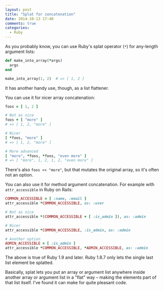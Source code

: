 ```yaml
---
layout: post
title: "Splat for concatenation"
date: 2014-10-13 17:40
comments: true
categories:
  - Ruby
---
```


As you probably know, you can use Ruby's splat operator (`*`) for any-length argument lists:

``` ruby
def make_into_array(*args)
  args
end

make_into_array(1, 2)  # => [ 1, 2 ]
```

It has another handy use, though, as a list flattener.

You can use it for nicer array concatenation:

``` ruby
foos = [ 1, 2 ]

# Not as nice
foos + [ "more" ]
# => [ 1, 2, "more" ]

# Nicer
[ *foos, "more" ]
# => [ 1, 2, "more" ]

# More advanced
[ "more", *foos, *foos, "even more" ]
# => [ "more", 1, 2, 1, 2, "even more" ]
```

There's also `foos << "more"`, but that mutates the original array, so it's often not an option.

You can also use it for method argument concatenation. For example with `attr_accessible` in Ruby on Rails:

``` ruby
COMMON_ACCESSIBLE = [ :name, :email ]
attr_accessible *COMMON_ACCESSIBLE, as: :user

# Not as nice
attr_accessible *(COMMON_ACCESSIBLE + [ :is_admin ]), as: :admin

# Nicer
attr_accessible *COMMON_ACCESSIBLE, :is_admin, as: :admin

# Another option
ADMIN_ACCESSIBLE = [ :is_admin ]
attr_accessible *COMMON_ACCESSIBLE, *ADMIN_ACCESSIBLE, as: :admin
```

The above is true of Ruby 1.9 and later. Ruby 1.8.7 only lets the single last list element be splatted.

Basically, splat lets you put an array or argument list anywhere inside another array or argument list in a "flat" way – making the elements part of that list itself. I've found it can make for quite pleasant code.
